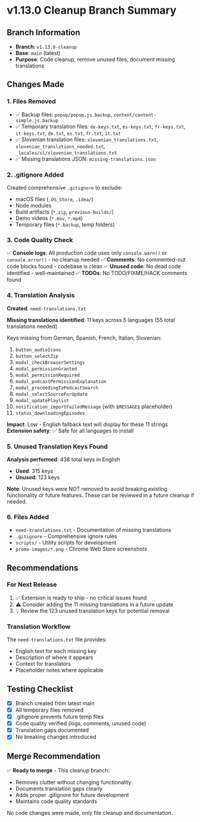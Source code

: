 # v1.13.0 Cleanup Branch Summary

## Branch Information
- **Branch**: `v1.13.0-cleanup`
- **Base**: `main` (latest)
- **Purpose**: Code cleanup, remove unused files, document missing translations

## Changes Made

### 1. Files Removed
- ✅ Backup files: `popup/popup.js.backup`, `content/content-simple.js.backup`
- ✅ Temporary translation files: `de-keys.txt`, `es-keys.txt`, `fr-keys.txt`, `it-keys.txt`, `de.txt`, `es.txt`, `fr.txt`, `it.txt`
- ✅ Slovenian translation files: `slovenian_translations.txt`, `slovenian_translations_needed.txt`, `_locales/sl/slovenian_translations.txt`
- ✅ Missing translations JSON: `missing-translations.json`

### 2. .gitignore Added
Created comprehensive `.gitignore` to exclude:
- macOS files (`.DS_Store`, `.idea/`)
- Node modules
- Build artifacts (`*.zip`, `previous-builds/`)
- Demo videos (`*.mov`, `*.mp4`)
- Temporary files (`*.backup`, temp folders)

### 3. Code Quality Check
✅ **Console logs**: All production code uses only `console.warn()` or `console.error()` - no cleanup needed
✅ **Comments**: No commented-out code blocks found - codebase is clean
✅ **Unused code**: No dead code identified - well-maintained
✅ **TODOs**: No TODO/FIXME/HACK comments found

### 4. Translation Analysis
**Created**: `need-translations.txt`

**Missing translations identified**: 11 keys across 5 languages (55 total translations needed)

Keys missing from German, Spanish, French, Italian, Slovenian:
1. `button_audioIcons`
2. `button_selectZip`
3. `modal_checkBrowserSettings`
4. `modal_permissionGranted`
5. `modal_permissionRequired`
6. `modal_podcastPermissionExplanation`
7. `modal_proceedingToPodcastSearch`
8. `modal_selectSourceForUpdate`
9. `modal_updatePlaylist`
10. `notification_importFailedMessage` (with `$MESSAGE$` placeholder)
11. `status_downloadingEpisodes`

**Impact**: Low - English fallback text will display for these 11 strings
**Extension safety**: ✅ Safe for all languages to install

### 5. Unused Translation Keys Found
**Analysis performed**: 438 total keys in English
- **Used**: 315 keys
- **Unused**: 123 keys

**Note**: Unused keys were NOT removed to avoid breaking existing functionality or future features. These can be reviewed in a future cleanup if needed.

### 6. Files Added
- `need-translations.txt` - Documentation of missing translations
- `.gitignore` - Comprehensive ignore rules
- `scripts/` - Utility scripts for development
- `promo-images/*.png` - Chrome Web Store screenshots

## Recommendations

### For Next Release
1. ✅ Extension is ready to ship - no critical issues found
2. ⚠️ Consider adding the 11 missing translations in a future update
3. 💡 Review the 123 unused translation keys for potential removal

### Translation Workflow
The `need-translations.txt` file provides:
- English text for each missing key
- Description of where it appears
- Context for translators
- Placeholder notes where applicable

## Testing Checklist
- [x] Branch created from latest main
- [x] All temporary files removed
- [x] .gitignore prevents future temp files
- [x] Code quality verified (logs, comments, unused code)
- [x] Translation gaps documented
- [x] No breaking changes introduced

## Merge Recommendation
✅ **Ready to merge** - This cleanup branch:
- Removes clutter without changing functionality
- Documents translation gaps clearly
- Adds proper .gitignore for future development
- Maintains code quality standards

No code changes were made, only file cleanup and documentation.
